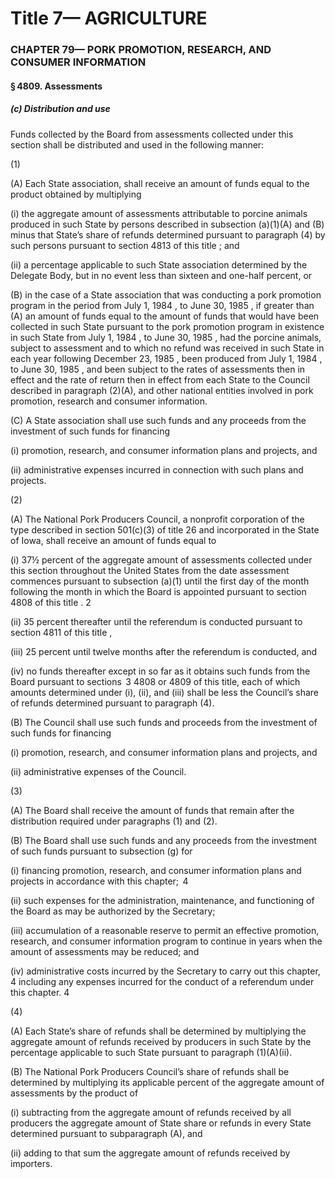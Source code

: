 
# Title 7— AGRICULTURE
### CHAPTER 79— PORK PROMOTION, RESEARCH, AND CONSUMER INFORMATION
#### § 4809. Assessments
##### (c) Distribution and use

Funds collected by the Board from assessments collected under this section shall be distributed and used in the following manner:

(1)

(A) Each State association, shall receive an amount of funds equal to the product obtained by multiplying

(i) the aggregate amount of assessments attributable to porcine animals produced in such State by persons described in subsection (a)(1)(A) and (B) minus that State’s share of refunds determined pursuant to paragraph (4) by such persons pursuant to section 4813 of this title ; and

(ii) a percentage applicable to such State association determined by the Delegate Body, but in no event less than sixteen and one-half percent, or

(B) in the case of a State association that was conducting a pork promotion program in the period from July 1, 1984 , to June 30, 1985 , if greater than (A) an amount of funds equal to the amount of funds that would have been collected in such State pursuant to the pork promotion program in existence in such State from July 1, 1984 , to June 30, 1985 , had the porcine animals, subject to assessment and to which no refund was received in such State in each year following December 23, 1985 , been produced from July 1, 1984 , to June 30, 1985 , and been subject to the rates of assessments then in effect and the rate of return then in effect from each State to the Council described in paragraph (2)(A), and other national entities involved in pork promotion, research and consumer information.

(C) A State association shall use such funds and any proceeds from the investment of such funds for financing

(i) promotion, research, and consumer information plans and projects, and

(ii) administrative expenses incurred in connection with such plans and projects.

(2)

(A) The National Pork Producers Council, a nonprofit corporation of the type described in section 501(c)(3) of title 26 and incorporated in the State of Iowa, shall receive an amount of funds equal to

(i) 37½ percent of the aggregate amount of assessments collected under this section throughout the United States from the date assessment commences pursuant to subsection (a)(1) until the first day of the month following the month in which the Board is appointed pursuant to section 4808 of this title . 2

(ii) 35 percent thereafter until the referendum is conducted pursuant to section 4811 of this title ,

(iii) 25 percent until twelve months after the referendum is conducted, and

(iv) no funds thereafter except in so far as it obtains such funds from the Board pursuant to sections  3 4808 or 4809 of this title, each of which amounts determined under (i), (ii), and (iii) shall be less the Council’s share of refunds determined pursuant to paragraph (4).

(B) The Council shall use such funds and proceeds from the investment of such funds for financing

(i) promotion, research, and consumer information plans and projects, and

(ii) administrative expenses of the Council.

(3)

(A) The Board shall receive the amount of funds that remain after the distribution required under paragraphs (1) and (2).

(B) The Board shall use such funds and any proceeds from the investment of such funds pursuant to subsection (g) for

(i) financing promotion, research, and consumer information plans and projects in accordance with this chapter;  4

(ii) such expenses for the administration, maintenance, and functioning of the Board as may be authorized by the Secretary;

(iii) accumulation of a reasonable reserve to permit an effective promotion, research, and consumer information program to continue in years when the amount of assessments may be reduced; and

(iv) administrative costs incurred by the Secretary to carry out this chapter, 4 including any expenses incurred for the conduct of a referendum under this chapter. 4

(4)

(A) Each State’s share of refunds shall be determined by multiplying the aggregate amount of refunds received by producers in such State by the percentage applicable to such State pursuant to paragraph (1)(A)(ii).

(B) The National Pork Producers Council’s share of refunds shall be determined by multiplying its applicable percent of the aggregate amount of assessments by the product of

(i) subtracting from the aggregate amount of refunds received by all producers the aggregate amount of State share or refunds in every State determined pursuant to subparagraph (A), and

(ii) adding to that sum the aggregate amount of refunds received by importers.
